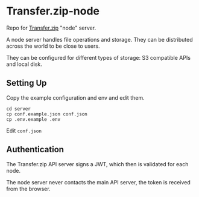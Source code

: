 # Transfer.zip-node

Repo for [Transfer.zip](https://Transfer.zip) "node" server.

A node server handles file operations and storage. They can be distributed across the world to be close to users.

They can be configured for different types of storage: S3 compatible APIs and local disk.

## Setting Up

Copy the example configuration and env and edit them.

```
cd server
cp conf.example.json conf.json
cp .env.example .env
```

Edit `conf.json`

## Authentication

The Transfer.zip API server signs a JWT, which then is validated for each node.

The node server never contacts the main API server, the token is received from the browser.